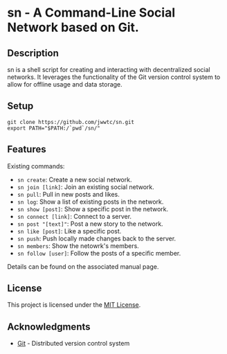 # sn - A Command-Line Social Network based on Git.

## Description
sn is a shell script for creating and interacting with decentralized social networks. It leverages the functionality of the Git version control system to allow for offline usage and data storage.

## Setup
```
git clone https://github.com/jwwtc/sn.git
export PATH="$PATH:/`pwd`/sn/"
```

## Features
Existing commands:
- `sn create`: Create a new social network.
- `sn join [link]`: Join an existing social network.
- `sn pull`: Pull in new posts and likes.
- `sn log`: Show a list of existing posts in the network.
- `sn show [post]`: Show a specific post in the network.
- `sn connect [link]`: Connect to a server.
- `sn post "[text]"`: Post a new story to the network.
- `sn like [post]`: Like a specific post.
- `sn push`: Push locally made changes back to the server.
- `sn members`: Show the netowrk's members.
- `sn follow [user]`: Follow the posts of a specific member.

Details can be found on the associated manual page.

## License
This project is licensed under the [MIT License](https://github.com/jwwtc/sn/blob/master/LICENSE).

## Acknowledgments
- [Git](https://git-scm.com/) - Distributed version control system
